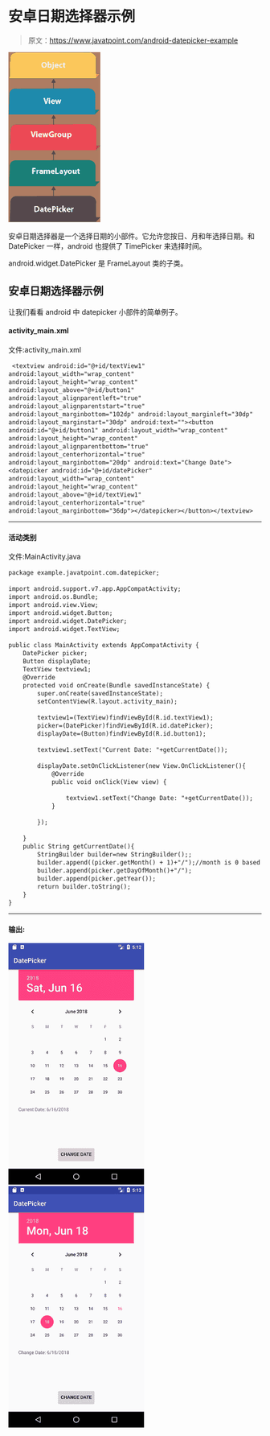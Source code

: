 # 安卓日期选择器示例

> 原文：<https://www.javatpoint.com/android-datepicker-example>

![android datepicker](img/66d09a37591df5e449f17ecd514663ca.png)

安卓日期选择器是一个选择日期的小部件。它允许您按日、月和年选择日期。和 DatePicker 一样，android 也提供了 TimePicker 来选择时间。

android.widget.DatePicker 是 FrameLayout 类的子类。

## 安卓日期选择器示例

让我们看看 android 中 datepicker 小部件的简单例子。

#### activity_main.xml

文件:activity_main.xml

```
 <textview android:id="@+id/textView1" android:layout_width="wrap_content" android:layout_height="wrap_content" android:layout_above="@+id/button1" android:layout_alignparentleft="true" android:layout_alignparentstart="true" android:layout_marginbottom="102dp" android:layout_marginleft="30dp" android:layout_marginstart="30dp" android:text=""><button android:id="@+id/button1" android:layout_width="wrap_content" android:layout_height="wrap_content" android:layout_alignparentbottom="true" android:layout_centerhorizontal="true" android:layout_marginbottom="20dp" android:text="Change Date"><datepicker android:id="@+id/datePicker" android:layout_width="wrap_content" android:layout_height="wrap_content" android:layout_above="@+id/textView1" android:layout_centerhorizontal="true" android:layout_marginbottom="36dp"></datepicker></button></textview> 
```

* * *

#### 活动类别

文件:MainActivity.java

```
package example.javatpoint.com.datepicker;

import android.support.v7.app.AppCompatActivity;
import android.os.Bundle;
import android.view.View;
import android.widget.Button;
import android.widget.DatePicker;
import android.widget.TextView;

public class MainActivity extends AppCompatActivity {
    DatePicker picker;
    Button displayDate;
    TextView textview1;
    @Override
    protected void onCreate(Bundle savedInstanceState) {
        super.onCreate(savedInstanceState);
        setContentView(R.layout.activity_main);

        textview1=(TextView)findViewById(R.id.textView1);
        picker=(DatePicker)findViewById(R.id.datePicker);
        displayDate=(Button)findViewById(R.id.button1);

        textview1.setText("Current Date: "+getCurrentDate());

        displayDate.setOnClickListener(new View.OnClickListener(){
            @Override
            public void onClick(View view) {

                textview1.setText("Change Date: "+getCurrentDate());
            }

        });

    }
    public String getCurrentDate(){
        StringBuilder builder=new StringBuilder();;
        builder.append((picker.getMonth() + 1)+"/");//month is 0 based
        builder.append(picker.getDayOfMonth()+"/");
        builder.append(picker.getYear());
        return builder.toString();
    }
}

```

* * *

#### 输出:

![android datepicker example 1](img/87aa1ec82f59d8b4186950dd3cfcdac2.png) ![android datepicker example 2](img/e4752ebdebc806ba977e07eecd953a05.png)